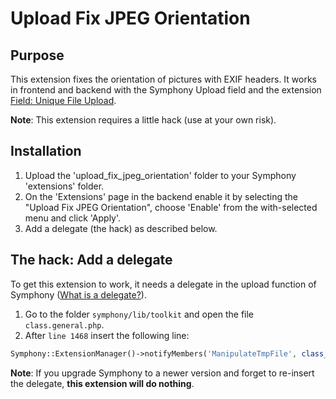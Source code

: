 # Upload Fix JPEG Orientation

## Purpose

This extension fixes the orientation of pictures with EXIF headers. It works in frontend and backend with the Symphony Upload field and the extension [Field: Unique File Upload](https://github.com/michael-e/uniqueuploadfield).

__Note__: This extension requires a little hack (use at your own risk).

## Installation

1. Upload the 'upload_fix_jpeg_orientation' folder to your Symphony 'extensions' folder.
2. On the 'Extensions' page in the backend enable it by selecting the "Upload Fix JPEG Orientation", choose 'Enable' from the with-selected menu and click 'Apply'.
3. Add a delegate (the hack) as described below.

## The hack: Add a delegate

To get this extension to work, it needs a delegate in the upload function of Symphony ([What is a delegate?](https://www.getsymphony.com/learn/concepts/view/delegates/)).

1. Go to the folder ```symphony/lib/toolkit``` and open the file ```class.general.php```.
2. After ```line 1468``` insert the following line:
```php
Symphony::ExtensionManager()->notifyMembers('ManipulateTmpFile', class_exists('Administration', false) ? '/backend/' : '/frontend/', array('tmp' => $tmp_name,));
```

__Note__: If you upgrade Symphony to a newer version and forget to re-insert the delegate, __this extension will do nothing__.
